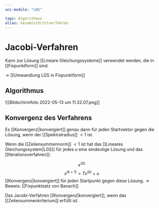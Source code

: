 ```yaml
---
uni-module: "LNS"

tags: Algorithmus
alias: Gesamtschrittverfahren
---
```


# Jacobi-Verfahren

Kann zur Lösung [[Lineare Gleichungssysteme]] verwendet werden, die in [[Fixpunktform]] sind.

→ [[Umwandlung LGS in Fixpunktform]]

## Algorithmus

![[Bildschirmfoto 2022-05-13 um 11.32.07.png]]

## Konvergenz des Verfahrens

Es [[Konvergenz|konvergiert]] genau dann für jeden Startvektor gegen die Lösung, wenn der [[Spektralradius]] $< 1$ ist.

Wenn die [[Zeilensummennorm]] $<1$ ist hat das [[Lineares Gleichungssystem|LGS]] für jedes $u$ eine eindeutige Lösung und das [[Iterationsverfahren]]:

$$x^{(0)}$$
$$x^{(k+1)}=Tx^{(k)}+u$$
[[Konvergenz|konvergiert]] für jeden Startpunkt gegen diese Lösung.
→ Beweis: [[Fixpunktsatz von Banach]]

Das Jacobi-Verfahren [[Konvergenz|konvergiert]], wenn das [[Zeilensummenkriterium]] erfüllt ist.
